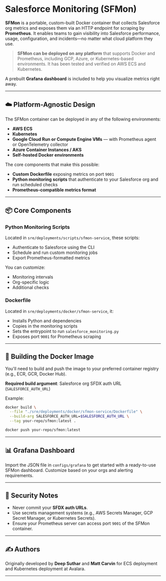 # Salesforce Monitoring (SFMon)

**SFMon** is a portable, custom-built Docker container that collects Salesforce org metrics and exposes them via an HTTP endpoint for scraping by **Prometheus**. It enables teams to gain visibility into Salesforce performance, usage, configuration, and incidents—no matter what cloud platform they use.

> **SFMon can be deployed on any platform** that supports Docker and Prometheus, including GCP, Azure, or Kubernetes-based environments. It has been tested and verified on AWS ECS and Kubernetes.

A prebuilt **Grafana dashboard** is included to help you visualize metrics right away.

---

## ☁️ Platform-Agnostic Design

The SFMon container can be deployed in any of the following environments:

- **AWS ECS**
- **Kubernetes**
- **Google Cloud Run or Compute Engine VMs** — with Prometheus agent or OpenTelemetry collector
- **Azure Container Instances / AKS**
- **Self-hosted Docker environments**

The core components that make this possible:

- **Custom Dockerfile** exposing metrics on port `9001`
- **Python monitoring scripts** that authenticate to your Salesforce org and run scheduled checks
- **Prometheus-compatible metrics format**

---

## 📦 Core Components

### Python Monitoring Scripts

Located in `sre/deployments/scripts/sfmon-service`, these scripts:

- Authenticate to Salesforce using the CLI
- Schedule and run custom monitoring jobs
- Export Prometheus-formatted metrics

You can customize:

- Monitoring intervals
- Org-specific logic
- Additional checks

### Dockerfile

Located in `sre/deployments/docker/sfmon-service`, it:

- Installs Python and dependencies
- Copies in the monitoring scripts
- Sets the entrypoint to run `salesforce_monitoring.py`
- Exposes port `9001` for Prometheus scraping

---

## 🔨 Building the Docker Image

You'll need to build and push the image to your preferred container registry (e.g., ECR, GCR, Docker Hub).

**Required build argument**: Salesforce org SFDX auth URL (`SALESFORCE_AUTH_URL`)

Example:

```bash
docker build \
  --file "./sre/deployments/docker/sfmon-service/Dockerfile" \
  --build-arg SALESFORCE_AUTH_URL=$SALESFORCE_AUTH_URL \
  --tag your-repo/sfmon:latest .

docker push your-repo/sfmon:latest
```

---

## 📊 Grafana Dashboard

Import the JSON file in `configs/grafana` to get started with a ready-to-use SFMon dashboard. Customize based on your orgs and alerting requirements.

---

## 🔐 Security Notes

- Never commit your **SFDX auth URLs**.
- Use secrets management systems (e.g., AWS Secrets Manager, GCP Secret Manager, or Kubernetes Secrets).
- Ensure your Prometheus server can access port `9001` of the SFMon container.

---

## ✍️ Authors

Originally developed by **Deep Suthar** and **Matt Carvin** for ECS deployment and Kubernetes deployment at Avalara.

---
